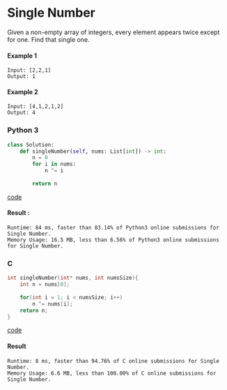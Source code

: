 # Single Number
Given a non-empty array of integers, every element appears twice except for one. Find that single one.

#### Example 1
```
Input: [2,2,1]
Output: 1
```

#### Example 2
```
Input: [4,1,2,1,2]
Output: 4
```

### Python 3
```python
class Solution:
    def singleNumber(self, nums: List[int]) -> int:
        n = 0
        for i in nums:
            n ^= i
            
        return n
```
[code](Python%203/136.py)

#### Result : 
```
Runtime: 84 ms, faster than 83.14% of Python3 online submissions for Single Number.
Memory Usage: 16.5 MB, less than 6.56% of Python3 online submissions for Single Number.
```

### C
```C
int singleNumber(int* nums, int numsSize){
    int n = nums[0];
    
    for(int i = 1; i < numsSize; i++)
        n ^= nums[i];
    return n;
}
```
[code](C/136.c)

#### Result
```
Runtime: 8 ms, faster than 94.76% of C online submissions for Single Number.
Memory Usage: 6.6 MB, less than 100.00% of C online submissions for Single Number.
```
